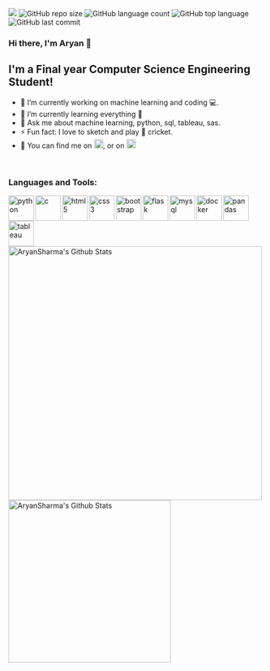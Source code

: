 ![](https://komarev.com/ghpvc/?username=AryanSharma5&label=views&style=plastic&color=brightgreen)
![GitHub repo size](https://img.shields.io/github/repo-size/AryanSharma5/august-leetcode?style=plastic)
![GitHub language count](https://img.shields.io/github/languages/count/AryanSharma5/august-leetcode?style=plastic)
![GitHub top language](https://img.shields.io/github/languages/top/AryanSharma5/august-leetcode?style=plastic)
![GitHub last commit](https://img.shields.io/github/last-commit/AryanSharma5/august-leetcode?color=red&style=plastic)

### Hi there, I'm Aryan 👋

## I'm a Final year Computer Science Engineering Student!

- 🔭 I’m currently working on machine learning and coding 💻.
- 🌱 I’m currently learning everything 🤣
- 💬 Ask me about machine learning, python, sql, tableau, sas.
- ⚡ Fun fact: I love to sketch and play 🏏 cricket.
- 🤝 You can find me on [<img alt="Aryan | Twitter" width="18px" src="https://cdn.jsdelivr.net/npm/simple-icons@v3/icons/twitter.svg" />][twitter], or on
[<img alt="Aryan | LinkedIn" width="18px" src="https://cdn.jsdelivr.net/npm/simple-icons@v3/icons/linkedin.svg" />][linkedin]


<br />

### Languages and Tools:
<img align="left" alt="python" height="50px" width="50px" src="https://cdn.jsdelivr.net/npm/simple-icons@v3/icons/python.svg"/>
<img align="left" alt="c" height="50px" width="50px" src="https://cdn.jsdelivr.net/npm/simple-icons@v3/icons/c.svg"/>
<img align="left" alt="html5" height="50px" width="50px" src="https://cdn.jsdelivr.net/npm/simple-icons@v3/icons/html5.svg"/>
<img align="left" alt="css3" height="50px" width="50px" src="https://cdn.jsdelivr.net/npm/simple-icons@v3/icons/css3.svg"/>
<img align="left" alt="bootstrap" height="50px" width="50px" src="https://cdn.jsdelivr.net/npm/simple-icons@v3/icons/bootstrap.svg"/>
<img align="left" alt="flask" height="50px" width="50px" src="https://cdn.jsdelivr.net/npm/simple-icons@v3/icons/flask.svg"/>
<img align="left" alt="mysql" height="50px" width="50px" src="https://cdn.jsdelivr.net/npm/simple-icons@v3/icons/mysql.svg"/>
<img align="left" alt="docker" height="50px" width="50px" src="https://cdn.jsdelivr.net/npm/simple-icons@v3/icons/docker.svg"/>
<img align="left" alt="pandas" height="50px" width="50px" src="https://cdn.jsdelivr.net/npm/simple-icons@v3/icons/pandas.svg"/>
<img align="left" alt="tableau" height="50px" width="50px" src="https://cdn.jsdelivr.net/npm/simple-icons@v3/icons/tableau.svg"/>
<br/>
<br/>
<br/>
<br/>
<img align="left" width="500px" alt="AryanSharma's Github Stats" src="https://github-readme-stats.vercel.app/api?username=AryanSharma5&count_private=true&theme=highcontrast&show_icons=true&hide_border=true"/>
<br/>
<br/>
<br/>
<br/>
<br/>
<br/>
<br/>
<br/>
<img align="left" width="320px" alt="AryanSharma's Github Stats" src="https://github-readme-stats.vercel.app/api/top-langs/?username=AryanSharma5&hide_border=true&theme=highcontrast"/>

[twitter]: https://twitter.com/iMShAryan
[linkedin]: https://www.linkedin.com/in/aryan-sharma101/
